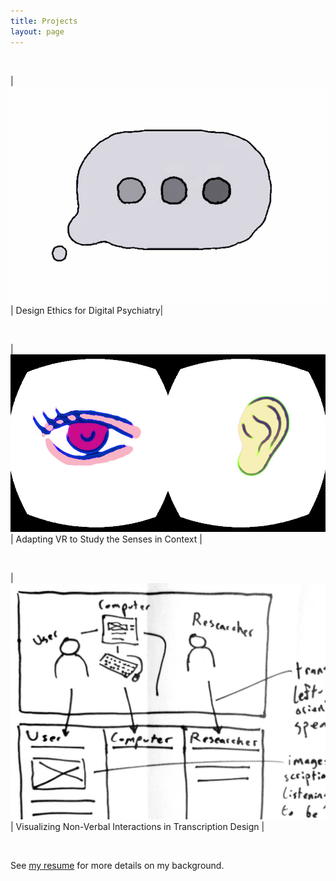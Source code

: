 ```yaml
---
title: Projects
layout: page
---
```

<br>

| [![...](/assets/sp_b_d_p.jpg)](/projects/digital-psych) | Design Ethics for Digital Psychiatry|

<br>

| [![...](/assets/senses-hmd.jpg)](/projects/oculus-senses) | Adapting VR to Study the Senses in Context |

<br>

| [![...](/assets/hci-t-sq.jpg)](/projects/transcription) | Visualizing Non-Verbal Interactions in Transcription Design |

<br>

See [my resume](/assets/bailey_resume.pdf) for more details on my background.
